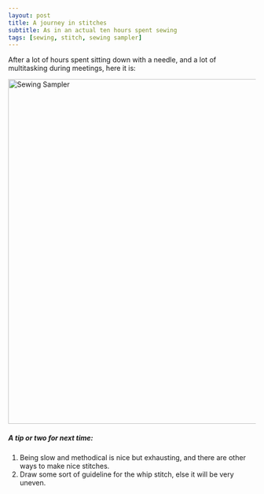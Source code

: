 ```yaml
---
layout: post
title: A journey in stitches
subtitle: As in an actual ten hours spent sewing
tags: [sewing, stitch, sewing sampler]
---
```


After a lot of hours spent sitting down with a needle, and a lot of multitasking during meetings, here it is:

<img src="https://21mdr1.github.io/img/sewing_sampler.jpg" alt="Sewing Sampler" width=700/>

##### A tip or two for next time:
1. Being slow and methodical is nice but exhausting, and there are other ways to make nice stitches.
2. Draw some sort of guideline for the whip stitch, else it will be very uneven.
